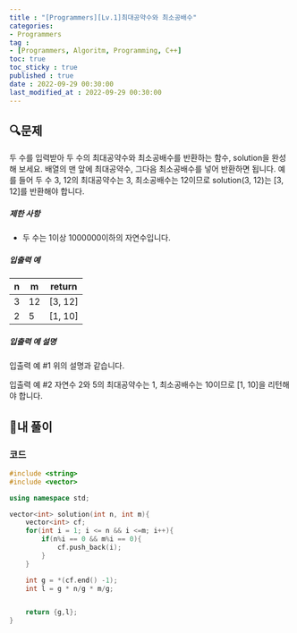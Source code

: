 ```yaml
---
title : "[Programmers][Lv.1]최대공약수와 최소공배수"
categories:
- Programmers
tag :
- [Programmers, Algoritm, Programming, C++]
toc: true
toc_sticky : true
published : true
date : 2022-09-29 00:30:00
last_modified_at : 2022-09-29 00:30:00
---
```


## 🔍문제

두 수를 입력받아 두 수의 최대공약수와 최소공배수를 반환하는 함수, solution을 완성해 보세요. 배열의 맨 앞에 최대공약수, 그다음 최소공배수를 넣어 반환하면 됩니다. 예를 들어 두 수 3, 12의 최대공약수는 3, 최소공배수는 12이므로 solution(3, 12)는 [3, 12]를 반환해야 합니다.

##### 제한 사항

- 두 수는 1이상 1000000이하의 자연수입니다.

##### 입출력 예

| n    | m    | return  |
| ---- | ---- | ------- |
| 3    | 12   | [3, 12] |
| 2    | 5    | [1, 10] |

##### 입출력 예 설명

입출력 예 #1
위의 설명과 같습니다.

입출력 예 #2
자연수 2와 5의 최대공약수는 1, 최소공배수는 10이므로 [1, 10]을 리턴해야 합니다.



## 📝내 풀이

### 코드

```c++
#include <string>
#include <vector>

using namespace std;

vector<int> solution(int n, int m){
    vector<int> cf;
    for(int i = 1; i <= n && i <=m; i++){
        if(n%i == 0 && m%i == 0){
            cf.push_back(i);
        }
    }

    int g = *(cf.end() -1);
    int l = g * n/g * m/g;


    return {g,l};
}
```
